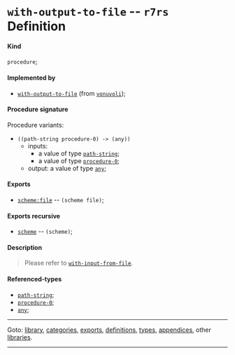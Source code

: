 

<a id='definition__r7rs__with-output-to-file'></a>

# `with-output-to-file` -- `r7rs` Definition


<a id='definition__r7rs__with-output-to-file__kind'></a>

#### Kind

`procedure`;


<a id='definition__r7rs__with-output-to-file__implemented-by'></a>

#### Implemented by

 * [`with-output-to-file`](../../vonuvoli/definitions/with-output-to-file.md#definition__vonuvoli__with-output-to-file) (from [`vonuvoli`](../../vonuvoli/_index.md#library__vonuvoli));


<a id='definition__r7rs__with-output-to-file__procedure-signature'></a>

#### Procedure signature

Procedure variants:
 * `((path-string procedure-0) -> (any))`
   * inputs:
     * a value of type [`path-string`](../../r7rs/types/path-string.md#type__r7rs__path-string);
     * a value of type [`procedure-0`](../../r7rs/types/procedure-0.md#type__r7rs__procedure-0);
   * output: a value of type [`any`](../../r7rs/types/any.md#type__r7rs__any);


<a id='definition__r7rs__with-output-to-file__exports'></a>

#### Exports

 * [`scheme:file`](../../r7rs/exports/scheme_3a_file.md#export__r7rs__scheme_3a_file) -- `(scheme file)`;


<a id='definition__r7rs__with-output-to-file__exports-recursive'></a>

#### Exports recursive

 * [`scheme`](../../r7rs/exports/scheme.md#export__r7rs__scheme) -- `(scheme)`;


<a id='definition__r7rs__with-output-to-file__description'></a>

#### Description

> Please refer to [`with-input-from-file`](../../r7rs/definitions/with-input-from-file.md#definition__r7rs__with-input-from-file).


<a id='definition__r7rs__with-output-to-file__referenced-types'></a>

#### Referenced-types

 * [`path-string`](../../r7rs/types/path-string.md#type__r7rs__path-string);
 * [`procedure-0`](../../r7rs/types/procedure-0.md#type__r7rs__procedure-0);
 * [`any`](../../r7rs/types/any.md#type__r7rs__any);

----

Goto: [library](../../r7rs/_index.md#library__r7rs), [categories](../../r7rs/categories/_index.md#toc__r7rs__categories), [exports](../../r7rs/exports/_index.md#toc__r7rs__exports), [definitions](../../r7rs/definitions/_index.md#toc__r7rs__definitions), [types](../../r7rs/types/_index.md#toc__r7rs__types), [appendices](../../r7rs/appendices/_index.md#toc__r7rs__appendices), other [libraries](../../_libraries.md#toc__libraries).

----

